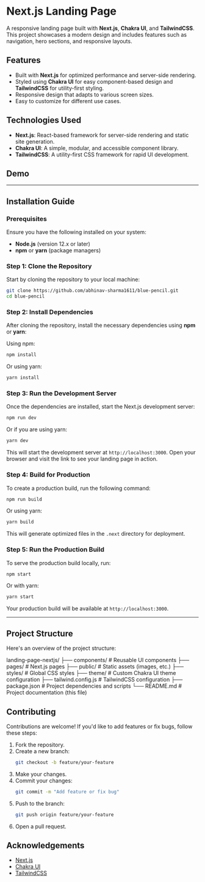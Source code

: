 
# Next.js Landing Page

A responsive landing page built with **Next.js**, **Chakra UI**, and **TailwindCSS**. This project showcases a modern design and includes features such as navigation, hero sections, and responsive layouts.

## Features
- Built with **Next.js** for optimized performance and server-side rendering.
- Styled using **Chakra UI** for easy component-based design and **TailwindCSS** for utility-first styling.
- Responsive design that adapts to various screen sizes.
- Easy to customize for different use cases.

## Technologies Used
- **Next.js**: React-based framework for server-side rendering and static site generation.
- **Chakra UI**: A simple, modular, and accessible component library.
- **TailwindCSS**: A utility-first CSS framework for rapid UI development.

## Demo


---

## Installation Guide

### Prerequisites

Ensure you have the following installed on your system:

- **Node.js** (version 12.x or later)
- **npm** or **yarn** (package managers)

### Step 1: Clone the Repository

Start by cloning the repository to your local machine:

```bash
git clone https://github.com/abhinav-sharma1611/blue-pencil.git
cd blue-pencil
```

### Step 2: Install Dependencies

After cloning the repository, install the necessary dependencies using **npm** or **yarn**:

Using npm:

```bash
npm install
```

Or using yarn:

```bash
yarn install
```

### Step 3: Run the Development Server

Once the dependencies are installed, start the Next.js development server:

```bash
npm run dev
```

Or if you are using yarn:

```bash
yarn dev
```

This will start the development server at `http://localhost:3000`. Open your browser and visit the link to see your landing page in action.

### Step 4: Build for Production

To create a production build, run the following command:

```bash
npm run build
```

Or using yarn:

```bash
yarn build
```

This will generate optimized files in the `.next` directory for deployment.

### Step 5: Run the Production Build

To serve the production build locally, run:

```bash
npm start
```

Or with yarn:

```bash
yarn start
```

Your production build will be available at `http://localhost:3000`.

---

## Project Structure

Here's an overview of the project structure:


landing-page-nextjs/
├── components/      # Reusable UI components
├── pages/           # Next.js pages
├── public/          # Static assets (images, etc.)
├── styles/          # Global CSS styles
├── theme/           # Custom Chakra UI theme configuration
├── tailwind.config.js  # TailwindCSS configuration
├── package.json     # Project dependencies and scripts
└── README.md        # Project documentation (this file)

## Contributing

Contributions are welcome! If you'd like to add features or fix bugs, follow these steps:

1. Fork the repository.
2. Create a new branch:
   ```bash
   git checkout -b feature/your-feature
   ```
3. Make your changes.
4. Commit your changes:
   ```bash
   git commit -m "Add feature or fix bug"
   ```
5. Push to the branch:
   ```bash
   git push origin feature/your-feature
   ```
6. Open a pull request.


## Acknowledgements

- [Next.js](https://nextjs.org/)
- [Chakra UI](https://chakra-ui.com/)
- [TailwindCSS](https://tailwindcss.com/)

